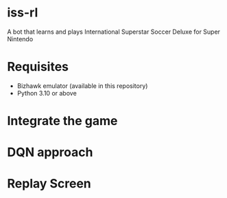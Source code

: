 # iss-rl
A bot that learns and plays International Superstar Soccer Deluxe for Super Nintendo

# Requisites
- Bizhawk emulator (available in this repository)
- Python 3.10 or above

# Integrate the game
# DQN approach
# Replay Screen